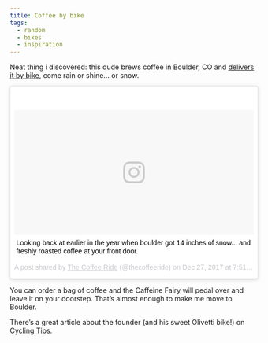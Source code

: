 ```yaml
---
title: Coffee by bike
tags:
  - random
  - bikes
  - inspiration
---
```


Neat thing i discovered: this dude brews coffee in Boulder, CO and [delivers it by bike](https://thecoffeeride.com), come rain or shine… or snow.

<blockquote class="instagram-media" data-instgrm-captioned data-instgrm-permalink="https://www.instagram.com/p/BdNhx7EFvt0/" data-instgrm-version="8" style=" background:#FFF; border:0; border-radius:3px; box-shadow:0 0 1px 0 rgba(0,0,0,0.5),0 1px 10px 0 rgba(0,0,0,0.15); margin: 1px; max-width:658px; padding:0; width:99.375%; width:-webkit-calc(100% - 2px); width:calc(100% - 2px);"><div style="padding:8px;"> <div style=" background:#F8F8F8; line-height:0; margin-top:40px; padding:26.15740740740741% 0; text-align:center; width:100%;"> <div style=" background:url(data:image/png;base64,iVBORw0KGgoAAAANSUhEUgAAACwAAAAsCAMAAAApWqozAAAABGdBTUEAALGPC/xhBQAAAAFzUkdCAK7OHOkAAAAMUExURczMzPf399fX1+bm5mzY9AMAAADiSURBVDjLvZXbEsMgCES5/P8/t9FuRVCRmU73JWlzosgSIIZURCjo/ad+EQJJB4Hv8BFt+IDpQoCx1wjOSBFhh2XssxEIYn3ulI/6MNReE07UIWJEv8UEOWDS88LY97kqyTliJKKtuYBbruAyVh5wOHiXmpi5we58Ek028czwyuQdLKPG1Bkb4NnM+VeAnfHqn1k4+GPT6uGQcvu2h2OVuIf/gWUFyy8OWEpdyZSa3aVCqpVoVvzZZ2VTnn2wU8qzVjDDetO90GSy9mVLqtgYSy231MxrY6I2gGqjrTY0L8fxCxfCBbhWrsYYAAAAAElFTkSuQmCC); display:block; height:44px; margin:0 auto -44px; position:relative; top:-22px; width:44px;"></div></div> <p style=" margin:8px 0 0 0; padding:0 4px;"> <a href="https://www.instagram.com/p/BdNhx7EFvt0/" style=" color:#000; font-family:Arial,sans-serif; font-size:14px; font-style:normal; font-weight:normal; line-height:17px; text-decoration:none; word-wrap:break-word;" target="blank">Looking back at earlier in the year when boulder got 14 inches of snow... and freshly roasted coffee at your front door.</a></p> <p style=" color:#c9c8cd; font-family:Arial,sans-serif; font-size:14px; line-height:17px; margin-bottom:0; margin-top:8px; overflow:hidden; padding:8px 0 7px; text-align:center; text-overflow:ellipsis; white-space:nowrap;">A post shared by <a href="https://www.instagram.com/thecoffeeride/" style=" color:#c9c8cd; font-family:Arial,sans-serif; font-size:14px; font-style:normal; font-weight:normal; line-height:17px;" target="blank"> The Coffee Ride</a> (@thecoffeeride) on <time style=" font-family:Arial,sans-serif; font-size:14px; line-height:17px;" datetime="2017-12-27T15:51:59+00:00">Dec 27, 2017 at 7:51am PST</time></p></div></blockquote> <script async defer src="//www.instagram.com/embed.js"></script>

You can order a bag of coffee and the Caffeine Fairy will pedal over and leave it on your doorstep. That’s almost enough to make me move to Boulder.

There’s a great article about the founder (and his sweet Olivetti bike!) on [Cycling Tips](https://cyclingtips.com/2018/05/bikes-of-the-bunch-olivetti-bicycles-more-cowbell/).
